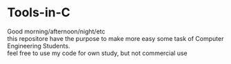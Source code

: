 # Tools-in-C
Good morning/afternoon/night/etc<br>
this repositore have the purpose to make more easy some task of Computer Engineering Students.<br>
feel free to use my code for own study, but not commercial use
